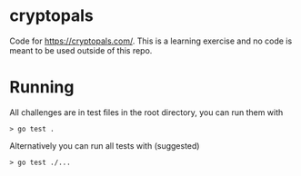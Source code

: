 # cryptopals
Code for https://cryptopals.com/. This is a learning exercise and no code is meant to be used outside of this repo. 

# Running
All challenges are in test files in the root directory, you can run them with 

```
> go test .
```

Alternatively you can run all tests with (suggested)

```
> go test ./...
```